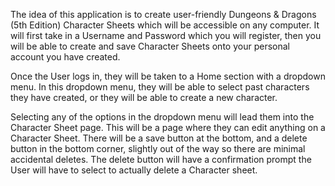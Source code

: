 The idea of this application is to create user-friendly Dungeons & Dragons (5th Edition) Character Sheets which will be accessible on any computer. It will first take in a Username and Password which you will register, then you will be able to create and save Character Sheets onto your personal account you have created.

Once the User logs in, they will be taken to a Home section with a dropdown menu. In this dropdown menu, they will be able to select past characters they have created, or they will be able to create a new character.

Selecting any of the options in the dropdown menu will lead them into the Character Sheet page. This will be a page where they can edit anything on a Character Sheet. There will be a save button at the bottom, and a delete button in the bottom corner, slightly out of the way so there are minimal accidental deletes. The delete button will have a confirmation prompt the User will have to select to actually delete a Character sheet.
